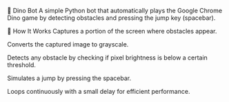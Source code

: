 🦖 Dino Bot
A simple Python bot that automatically plays the Google Chrome Dino game by detecting obstacles and pressing the jump key (spacebar).

📸 How It Works
Captures a portion of the screen where obstacles appear.

Converts the captured image to grayscale.

Detects any obstacle by checking if pixel brightness is below a certain threshold.

Simulates a jump by pressing the spacebar.

Loops continuously with a small delay for efficient performance.

